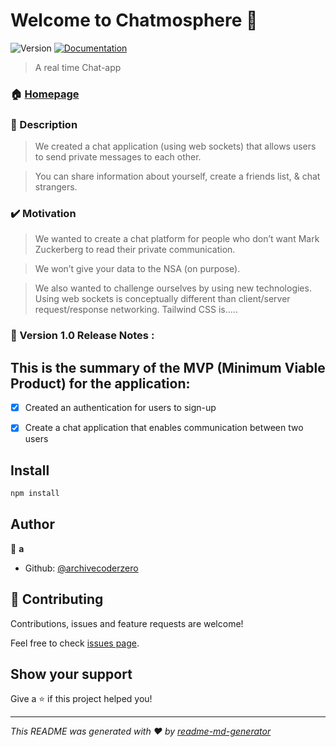 # Welcome to Chatmosphere 👋
![Version](https://img.shields.io/badge/version-1.0.0-blue.svg?cacheSeconds=2592000)
[![Documentation](https://img.shields.io/badge/documentation-yes-brightgreen.svg)](a)

> A real time Chat-app

### 🏠 [Homepage](a)



### 📝 Description 

> We created a chat application (using web sockets) that allows users to send private messages to each other.

> You can share information about yourself, create a friends list, & chat strangers.

### ✔️ Motivation  

> We wanted to create a chat platform for people who don’t want Mark Zuckerberg to read their private communication.

> We won’t give your data to the NSA (on purpose).

> We also wanted to challenge ourselves by using new technologies. Using web sockets is conceptually different than client/server request/response networking. Tailwind CSS is…..

### 🌱 Version 1.0 Release Notes :

## This is the summary of the MVP (Minimum Viable Product) for the application:

- [x] Created an authentication for users to sign-up
- [x] Create a chat application that enables communication between two users






## Install

```sh
npm install
```


## Author

👤 **a**

* Github: [@archivecoderzero](https://github.com/archivecoderzero)

## 🤝 Contributing

Contributions, issues and feature requests are welcome!

Feel free to check [issues page](a).

## Show your support

Give a ⭐️ if this project helped you!


***
_This README was generated with ❤️ by [readme-md-generator](https://github.com/kefranabg/readme-md-generator)_